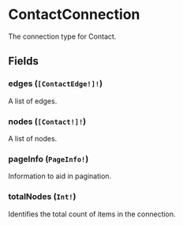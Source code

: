 # ContactConnection

The connection type for Contact.

## Fields

### edges (`[ContactEdge!]!`)
A list of edges.

### nodes (`[Contact!]!`)
A list of nodes.

### pageInfo (`PageInfo!`)
Information to aid in pagination.

### totalNodes (`Int!`)
Identifies the total count of items in the connection.
